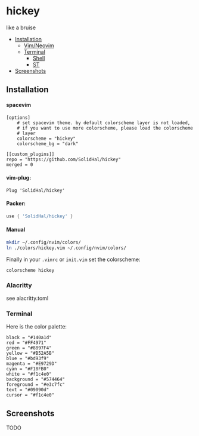 # hickey

like a bruise

* [Installation](#Installation)
  * [Vim/Neovim](#Vim--Neovim)
  * [Terminal](#Terminal)
    * [Shell](#Shell)
    * [ST](#ST)
* [Screenshots](#Screenshots)

## Installation

#### spacevim
```
[options]
    # set spacevim theme. by default colorscheme layer is not loaded,
    # if you want to use more colorscheme, please load the colorscheme
    # layer
    colorscheme = "hickey"
    colorscheme_bg = "dark"

[[custom_plugins]]
repo = "https://github.com/SolidHal/hickey"
merged = 0
```

####  vim-plug:
```vim
Plug 'SolidHal/hickey'
```

#### Packer:
```lua
use { 'SolidHal/hickey' }
```

#### Manual
```bash
mkdir ~/.config/nvim/colors/
ln ./colors/hickey.vim ~/.config/nvim/colors/
```

Finally in your `.vimrc` or `init.vim` set the colorscheme:

```vim
colorscheme hickey
```

### Alacritty
see alacritty.toml

### Terminal

Here is the color palette:

```
black = "#140a1d"
red = "#FF4971"
green = "#8897F4"
yellow = "#B52A5B"
blue = "#bd93f9"
magenta = "#E9729D"
cyan = "#F18FB0"
white = "#f1c4e0"
background = "#574464"
foreground = "#e3c7fc"
text = "#09090d"
cursor = "#f1c4e0"
```


## Screenshots

TODO

